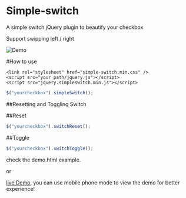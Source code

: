 # Simple-switch
A simple switch jQuery plugin to beautify your checkbox

Support swipping left / right

![Demo](http://7xsj8c.com2.z0.glb.clouddn.com/img/20160330111443.png) 

#How to use
```
<link rel="stylesheet" href="simple-switch.min.css" />
<script src="your path/jquery.js"></script>
<script src="jquery.simpleswitch.min.js"></script>
```
```javascript
$("yourcheckbox").simpleSwitch();
```
##Resetting and Toggling Switch

##Reset
```javascript
$("yourcheckbox").switchReset();
```
##Toggle
```javascript
$("yourcheckbox").switchToggle();
```
check the demo.html example.


or

[live Demo](http://sandbox.runjs.cn/show/iel8tvl4), you can use mobile phone mode to view the demo for better experience!
